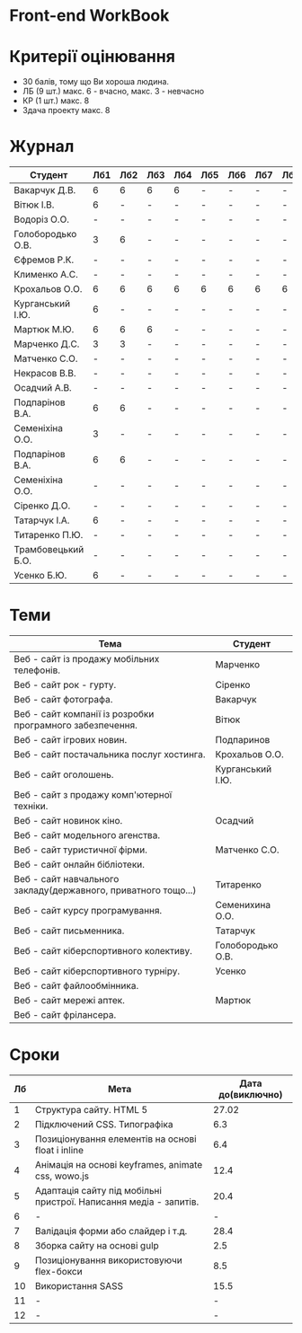 # Front-end WorkBook

# Критерії оцінювання

- 30 балів, тому що Ви хороша людина.
- ЛБ (9 шт.) макс. 6 - вчасно, макс. 3 - невчасно
- КР (1 шт.) макс. 8
- Здача проекту макс. 8

# Журнал

|Студент|Лб1|Лб2|Лб3|Лб4|Лб5|Лб6|Лб7|Лб8|Лб9|КР|ПР|Репозиторій|
|-|-|-|-|-|-|-|-|-|-|-|-|-|
|Вакарчук Д.В.|6|6|6|6|-|-|-|-|-|-|-|[repo](https://github.com/AnakonDRaG/Photographer-website-Frontend)|
|Вітюк І.В.|6|-|-|-|-|-|-|-|-|-|-|-|
|Водоріз О.О.|-|-|-|-|-|-|-|-|-|-|-|-|
|Голобородько О.В.|3|6|-|-|-|-|-|-|-|-|-|-|
|Єфремов Р.К.|-|-|-|-|-|-|-|-|-|-|-|-|
|Клименко А.С.|-|-|-|-|-|-|-|-|-|-|-|-|
|Крохальов О.О.|6|6|6|6|6|6|6|6|6|-|-|[repo](https://github.com/DealUnloker/dealunloker.github.io)|
|Курганський І.Ю.|6|-|-|-|-|-|-|-|-|-|-|-|
|Мартюк М.Ю.|6|6|6|-|-|-|-|-|-|-|-|[repo](https://github.com/Marynok/pharmacy_network_m)|
|Марченко Д.С.|3|3|-|-|-|-|-|-|-|-|-|[repo](https://bitbucket.org/Denis_Marchenko/front-end-dm/src/master/)|
|Матченко С.О.|-|-|-|-|-|-|-|-|-|-|-|-|
|Некрасов В.В.|-|-|-|-|-|-|-|-|-|-|-|-|
|Осадчий А.В.|-|-|-|-|-|-|-|-|-|-|-|-|
|Подпарінов В.А.|6|6|-|-|-|-|-|-|-|-|-|-|
|Семеніхіна О.О.|3|-|-|-|-|-|-|-|-|-|-|https://github.com/helenseven/WD_semenikhina_o|
|Подпарінов В.А.|6|6|-|-|-|-|-|-|-|-|-|https://github.com/Kaninka12/site_gameNews.git|
|Семеніхіна О.О.|-|-|-|-|-|-|-|-|-|-|-|-|
|Сіренко Д.О.|-|-|-|-|-|-|-|-|-|-|-|[repo](https://bitbucket.org/XRicko/wd/src/master/)|
|Татарчук І.А.|6|-|-|-|-|-|-|-|-|-|-|https://github.com/IhorTatarchuk/Web|
|Титаренко П.Ю.|-|-|-|-|-|-|-|-|-|-|-|-|
|Трамбовецький Б.О.|-|-|-|-|-|-|-|-|-|-|-|-|
|Усенко Б.Ю.|6|-|-|-|-|-|-|-|-|-|-|https://github.com/UsenkoBogdan/Frontend|

# Теми

|Тема|Студент|
|-|-|
|Веб - сайт із продажу мобільних телефонів.|Марченко|
|Веб - сайт рок - гурту.|Сіренко|
|Веб - сайт фотографа.|Вакарчук|
|Веб - сайт компанії із розробки програмного забезпечення.|Вітюк|
|Веб - сайт ігрових новин.|Подпаринов|
|Веб - сайт постачальника послуг хостинга.|Крохальов О.О.|
|Веб - сайт оголошень.|Курганський І.Ю.|
|Веб - сайт з продажу комп'ютерної техніки.||
|Веб - сайт новинок кіно.|Осадчий|
|Веб - сайт модельного агенства.||
|Веб - сайт туристичної фірми.|Матченко С.О.|
|Веб - сайт онлайн бібліотеки.||
|Веб - сайт навчального закладу(державного, приватного тощо...)|Титаренко|
|Веб - сайт курсу програмування.|Семенихина О.О.|
|Веб - сайт письменника.|Татарчук|
|Веб - сайт кіберспортивного колективу.|Голобородько О.В.|
|Веб - сайт кіберспортивного турніру.|Усенко|
|Веб - сайт файлообмінника.||
|Веб - сайт мережі аптек.|Мартюк|
|Веб - сайт фрілансера.||

# Сроки

|Лб|Мета|Дата до(виключно)|
|-|-|-|
|1|Структура сайту. HTML 5|27.02|
|2|Підключений CSS. Типографіка|6.3|
|3|Позиціонування елементів на основі float і inline|6.4|
|4|Анімація на основі keyframes, animate css, wowo.js|12.4|
|5|Адаптація сайту під мобільні пристрої. Написання медіа - запитів.|20.4|
|6|-|-|
|7|Валідація форми або слайдер і т.д.|28.4|
|8|Зборка сайту на основі gulp|2.5|
|9|Позиціонування використовуючи flex-бокси|8.5|
|10|Використання SASS|15.5|
|11|-|-|
|12|-|-|

